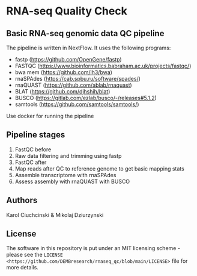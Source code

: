# RNA-seq Quality Check


## Basic RNA-seq genomic data QC pipeline

The pipeline is written in NextFlow. It uses the following programs:
- fastp (https://github.com/OpenGene/fastp)
- FASTQC (https://www.bioinformatics.babraham.ac.uk/projects/fastqc/)
- bwa mem (https://github.com/lh3/bwa)
- rnaSPAdes (https://cab.spbu.ru/software/spades/)
- rnaQUAST (https://github.com/ablab/rnaquast)
- BLAT (https://github.com/djhshih/blat)
- BUSCO (https://gitlab.com/ezlab/busco/-/releases#5.1.2)
- samtools (https://github.com/samtools/samtools/)

Use docker for running the pipeline


## Pipeline stages

1) FastQC before
2) Raw data filtering and trimming using fastp
3) FastQC after
4) Map reads after QC to reference genome to get basic mapping stats 
5) Assemble transcriptome with rnaSPAdes
6) Assess assembly with rnaQUAST with BUSCO


## Authors

Karol Ciuchcinski & Mikolaj Dziurzynski

## License
The software in this repository is put under an MIT licensing scheme - please see the `LICENSE <https://github.com/DEMBresearch/rnaseq_qc/blob/main/LICENSE>` file for more details.
